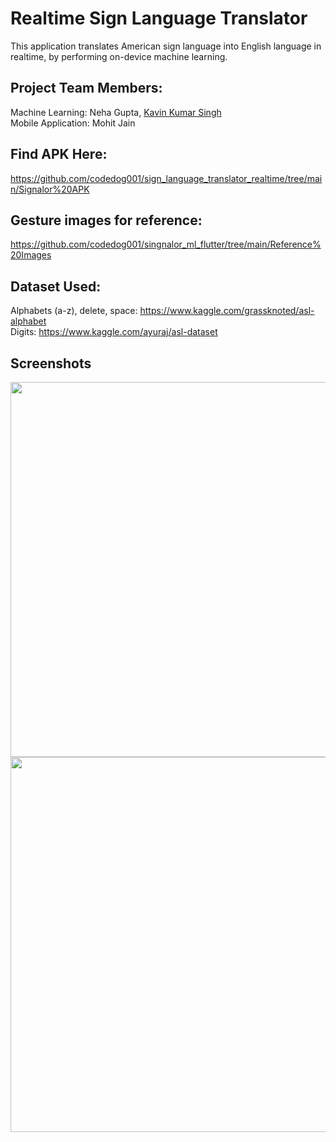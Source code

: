 # Realtime Sign Language Translator
This application translates American sign language into English language in realtime, by performing on-device machine learning.<br />

## Project Team Members: <br />
Machine Learning: Neha Gupta, [Kavin Kumar Singh](https://github.com/kavinsingh28) <br />
Mobile Application: Mohit Jain

## Find APK Here: <br />
https://github.com/codedog001/sign_language_translator_realtime/tree/main/Signalor%20APK

## Gesture images for reference: <br />
https://github.com/codedog001/singnalor_ml_flutter/tree/main/Reference%20Images


## Dataset Used: <br />
Alphabets (a-z), delete, space: https://www.kaggle.com/grassknoted/asl-alphabet <br />
Digits: https://www.kaggle.com/ayuraj/asl-dataset <br />


## Screenshots
<p align="center">
 <img src="https://user-images.githubusercontent.com/70198503/120271940-d86a6b00-c2c9-11eb-8941-cfa1af81bd29.jpeg?raw=true" height=600 widht=300 align="left">
 <img src="https://user-images.githubusercontent.com/70198503/120271652-59753280-c2c9-11eb-9f1a-c6acb019c5f0.jpg?raw=true" height=600 widht=300 align="left">
</p>


